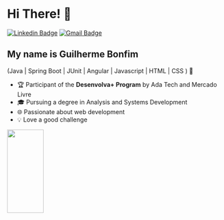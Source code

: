 <h1>Hi There! 👋</h1>

[![Linkedin Badge](https://img.shields.io/badge/-LinkedIn-0A66C2?style=flat-square&logo=Linkedin&logoColor=white&link=https://www.linkedin.com/in/oguibonfim/)](https://www.linkedin.com/in/oguibonfim/)
[![Gmail Badge](https://img.shields.io/badge/-6onf1mtech@gmail.com-0A66C2?style=flat-square&logo=Gmail&logoColor=white&link=mailto:6onf1mtech@gmail.com)](mailto:6onf1mtech@gmail.com)

## My name is Guilherme Bonfim
(Java | Spring Boot | JUnit | Angular | Javascript | HTML | CSS ) 🚀
- 🏆 Participant of the **Desenvolva+ Program** by Ada Tech and Mercado Livre
- 🎓 Pursuing a degree in Analysis and Systems Development
- 🌐 Passionate about web development
- 💡 Love a good challenge

<div align="left">
  
  <img width="41%" height="195px" src="https://github-readme-stats.vercel.app/api/top-langs/?username=guibonf1m&layout=compact&hide_border=true&title_color=0A66C2&text_color=ffffff&bg_color=0d1117&cache_seconds=86400" />
  
</div>


